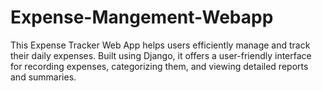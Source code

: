 # Expense-Mangement-Webapp
This Expense Tracker Web App helps users efficiently manage and track their daily expenses. Built using Django, it offers a user-friendly interface for recording expenses, categorizing them, and viewing detailed reports and summaries.
